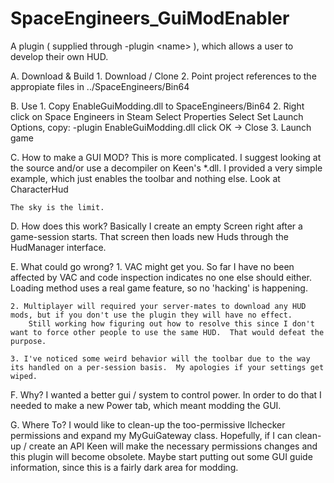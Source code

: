 # SpaceEngineers_GuiModEnabler
A plugin ( supplied through -plugin &lt;name> ), which allows a user to develop their own HUD.

A. Download & Build
	1. Download / Clone
	2. Point project references to the appropiate files in ../SpaceEngineers/Bin64

B. Use
	1. Copy EnableGuiModding.dll to SpaceEngineers/Bin64
	2. Right click on Space Engineers in Steam
		Select Properties
		Select Set Launch Options, copy:
		-plugin EnableGuiModding.dll
		click OK -> Close
	3. Launch game

C. How to make a GUI MOD?
	This is more complicated.  I suggest looking at the source and/or use a decompiler on Keen's *.dll.
	I provided a very simple example, which just enables the toolbar and nothing else.
		Look at CharacterHud
		
	The sky is the limit.

D. How does this work?
	Basically I create an empty Screen right after a game-session starts.  That screen then loads new Huds through the HudManager interface.

E. What could go wrong?
	1. VAC might get you. So far I have no been affected by VAC and code inspection indicates no one else should either.
	Loading method uses a real game feature, so no 'hacking' is happening.
	
	2. Multiplayer will required your server-mates to download any HUD mods, but if you don't use the plugin they will have no effect.
		Still working how figuring out how to resolve this since I don't want to force other people to use the same HUD.  That would defeat the purpose.
		
	3. I've noticed some weird behavior will the toolbar due to the way its handled on a per-session basis.  My apologies if your settings get wiped.
	
F. Why?
	I wanted a better gui / system to control power.  In order to do that I needed to make a new Power tab, which meant modding the GUI.

G. Where To?
	I would like to clean-up the too-permissive Ilchecker permissions and expand my MyGuiGateway class.
	Hopefully, if I can clean-up / create an API Keen will make the necessary permissions changes and this plugin will become obsolete.
	Maybe start putting out some GUI guide information, since this is a fairly dark area for modding.